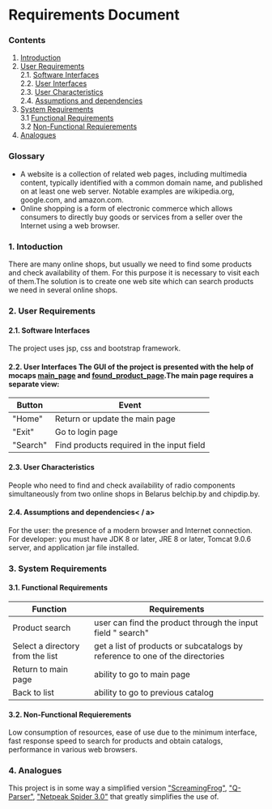 # Requirements Document
### Contents
1. [Introduction](#1)
2. [User Requirements](#2) <br>
  2.1. [Software Interfaces](#2.1) <br>
  2.2. [User Interfaces](#2.2) <br>
  2.3. [User Characteristics](#2.3) <br>
  2.4. [Assumptions and dependencies](#2.4) <br>
3. [System Requirements](#3) <br>
  3.1 [Functional Requirements](#3.1) <br>
  3.2 [Non-Functional Requierements](#3.2) <br>
4. [Analogues](#4) <br>

### Glossary
* A website is a collection of related web pages, including multimedia content, typically identified with a common domain name, and published on at least one web server. Notable examples are wikipedia.org, google.com, and amazon.com. 
* Online shopping is a form of electronic commerce which allows consumers to directly buy goods or services from a seller over the Internet using a web browser.

### 1\. Intoduction <a name="1"></a>
There are many online shops, but usually we need to find some products and check availability of them. For this purpose it is necessary to visit each of them.The solution is to create one web site which can search products we need in several online shops.

### 2\. User Requirements <a name="2"></a>
#### 2.1\. Software Interfaces <a name="2.1"></a>
The project uses jsp, css and bootstrap framework.
#### 2.2\. User Interfaces <a name="2.2"></a>The GUI of the project is presented with the help of mocaps [main_page](https://github.com/NikMsh/Radio-details-from_Belchip-Chipdip.by/blob/master/Project%20Documentation/mockups/Main_page.png) and [found_product_page](https://github.com/NikMsh/Radio-details-from_Belchip-Chipdip.by/blob/master/Project%20Documentation/mockups/Found_product_page.png).The main page requires a separate view:

Button | Event
--- | ---
"Home" | Return or update the main page
"Exit" | Go to login page
"Search" | Find products required in the input field

#### 2.3\. User Characteristics <a name="2.3"></a>
People who need to find and check availability of radio components simultaneously from two online shops in Belarus belchip.by and chipdip.by.
#### 2.4. Assumptions and dependencies<a name= " 2.4 " >< / a>
For the user: the presence of a modern browser and Internet connection.<br>
For developer: you must have JDK 8 or later, JRE 8 or later, Tomcat 9.0.6 server, and application jar file installed.
### 3\. System Requirements <a name="3"></a>
#### 3.1\. Functional Requirements <a name="3.1"></a>
Function | Requirements
--- | ---
Product search | user can find the product through the input field " search"
Select a directory from the list | get a list of products or subcatalogs by reference to one of the directories 
Return to main page | ability to go to main page
Back to list | ability to go to previous catalog

#### 3.2\. Non-Functional Requierements <a name="3.2"></a>
Low consumption of resources, ease of use due to the minimum interface, fast response speed to search for products and obtain catalogs, performance in various web browsers.
### 4\. Analogues <a name="4"></a>
This project is in some way a simplified version ["ScreamingFrog"](https://www.screamingfrog.co.uk/seo-spider/), ["Q-Parser"](https://q-parser.ru/), ["Netpeak Spider 3.0"](https://www.softpedia.com/get/Internet/Search-engine-tools-submiting/Netpeak-Spider.shtml) that greatly simplifies the use of.
